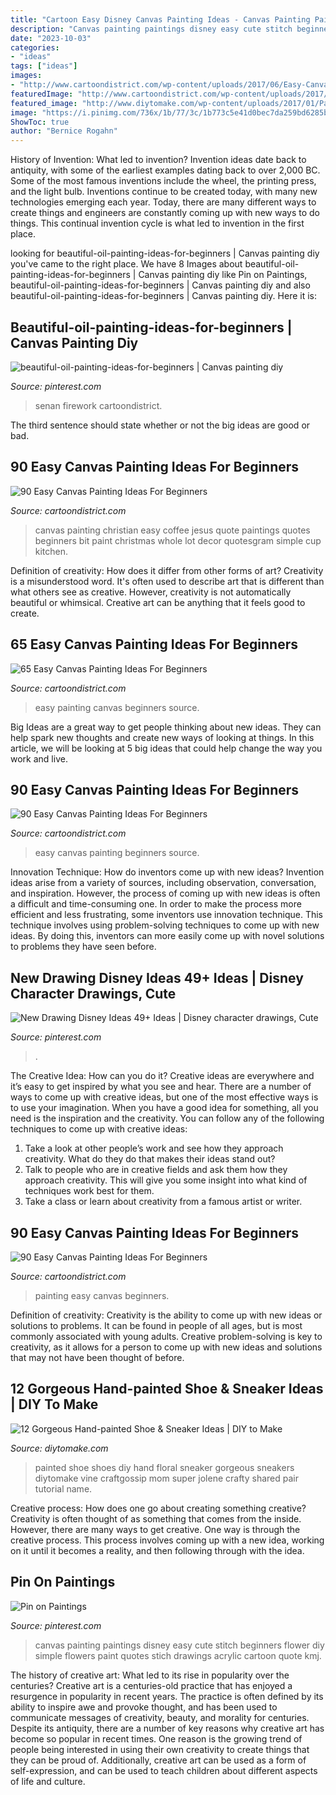 ```yaml
---
title: "Cartoon Easy Disney Canvas Painting Ideas - Canvas Painting Paintings Disney Easy Cute Stitch Beginners Flower Diy Simple Flowers Paint Quotes Stich Drawings Acrylic Cartoon Quote Kmj"
description: "Canvas painting paintings disney easy cute stitch beginners flower diy simple flowers paint quotes stich drawings acrylic cartoon quote kmj"
date: "2023-10-03"
categories:
- "ideas"
tags: ["ideas"]
images:
- "http://www.cartoondistrict.com/wp-content/uploads/2017/06/Easy-Canvas-Painting-Ideas-For-Beginners41.jpg"
featuredImage: "http://www.cartoondistrict.com/wp-content/uploads/2017/06/Easy-Canvas-Painting-Ideas-For-Beginners6-1.jpg"
featured_image: "http://www.diytomake.com/wp-content/uploads/2017/01/Painted-Floral-Shoe.jpg"
image: "https://i.pinimg.com/736x/1b/77/3c/1b773c5e41d0bec7da259bd6285b89b0.jpg"
ShowToc: true
author: "Bernice Rogahn"
---
```



History of Invention: What led to invention?
Invention ideas date back to antiquity, with some of the earliest examples dating back to over 2,000 BC. Some of the most famous inventions include the wheel, the printing press, and the light bulb. Inventions continue to be created today, with many new technologies emerging each year. Today, there are many different ways to create things and engineers are constantly coming up with new ways to do things. This continual invention cycle is what led to invention in the first place.

	

		
looking for beautiful-oil-painting-ideas-for-beginners | Canvas painting diy you've came to the right place. We have 8 Images about beautiful-oil-painting-ideas-for-beginners | Canvas painting diy like Pin on Paintings, beautiful-oil-painting-ideas-for-beginners | Canvas painting diy and also beautiful-oil-painting-ideas-for-beginners | Canvas painting diy. Here it is:
		
    
## Beautiful-oil-painting-ideas-for-beginners | Canvas Painting Diy

<img loading=lazy src="https://i.pinimg.com/736x/1b/77/3c/1b773c5e41d0bec7da259bd6285b89b0.jpg" onerror="this.onerror=null;this.src='https://tse1.mm.bing.net/th?id=OIP.jn950GU8quTV_ANbdnAytwHaJ2&amp;pid=15.1';" alt="beautiful-oil-painting-ideas-for-beginners | Canvas painting diy">

_Source: pinterest.com_

>senan firework cartoondistrict. 

	

The third sentence should state whether or not the big ideas are good or bad.

    
## 90 Easy Canvas Painting Ideas For Beginners

<img loading=lazy src="http://www.cartoondistrict.com/wp-content/uploads/2017/06/Easy-Canvas-Painting-Ideas-For-Beginners18-1.jpg" onerror="this.onerror=null;this.src='https://tse4.mm.bing.net/th?id=OIP.Yiii7_mrYuz84EwP6aw7jwHaJ4&amp;pid=15.1';" alt="90 Easy Canvas Painting Ideas For Beginners">

_Source: cartoondistrict.com_

>canvas painting christian easy coffee jesus quote paintings quotes beginners bit paint christmas whole lot decor quotesgram simple cup kitchen. 

	

Definition of creativity: How does it differ from other forms of art?
Creativity is a misunderstood word. It's often used to describe art that is different than what others see as creative. However, creativity is not automatically beautiful or whimsical. Creative art can be anything that it feels good to create.

    
## 65 Easy Canvas Painting Ideas For Beginners

<img loading=lazy src="http://www.cartoondistrict.com/wp-content/uploads/2017/06/Easy-Canvas-Painting-Ideas-For-Beginners41.jpg" onerror="this.onerror=null;this.src='https://tse2.mm.bing.net/th?id=OIP.xYKX5u-7jCNMXtnRungVIAHaJ7&amp;pid=15.1';" alt="65 Easy Canvas Painting Ideas For Beginners">

_Source: cartoondistrict.com_

>easy painting canvas beginners source. 

	

Big Ideas are a great way to get people thinking about new ideas. They can help spark new thoughts and create new ways of looking at things. In this article, we will be looking at 5 big ideas that could help change the way you work and live.

    
## 90 Easy Canvas Painting Ideas For Beginners

<img loading=lazy src="http://www.cartoondistrict.com/wp-content/uploads/2017/06/Easy-Canvas-Painting-Ideas-For-Beginners11-1.jpg" onerror="this.onerror=null;this.src='https://tse4.mm.bing.net/th?id=OIP.NwC7gf8JImQJouFas_nQawHaNJ&amp;pid=15.1';" alt="90 Easy Canvas Painting Ideas For Beginners">

_Source: cartoondistrict.com_

>easy canvas painting beginners source. 

	

Innovation Technique: How do inventors come up with new ideas?
Invention ideas arise from a variety of sources, including observation, conversation, and inspiration. However, the process of coming up with new ideas is often a difficult and time-consuming one. In order to make the process more efficient and less frustrating, some inventors use innovation technique. This technique involves using problem-solving techniques to come up with new ideas. By doing this, inventors can more easily come up with novel solutions to problems they have seen before.

    
## New Drawing Disney Ideas 49+ Ideas | Disney Character Drawings, Cute

<img loading=lazy src="https://i.pinimg.com/736x/e2/c7/17/e2c717bd8c0f906a80299304d33d30e0.jpg" onerror="this.onerror=null;this.src='https://tse1.mm.bing.net/th?id=OIP.aXkavfVspdI2Oav-G-XidQAAAA&amp;pid=15.1';" alt="New Drawing Disney Ideas 49+ Ideas | Disney character drawings, Cute">

_Source: pinterest.com_

>. 

	

The Creative Idea: How can you do it?
Creative ideas are everywhere and it’s easy to get inspired by what you see and hear. There are a number of ways to come up with creative ideas, but one of the most effective ways is to use your imagination. When you have a good idea for something, all you need is the inspiration and the creativity. You can follow any of the following techniques to come up with creative ideas:
1. Take a look at other people’s work and see how they approach creativity. What do they do that makes their ideas stand out?
2. Talk to people who are in creative fields and ask them how they approach creativity. This will give you some insight into what kind of techniques work best for them.
3. Take a class or learn about creativity from a famous artist or writer.

    
## 90 Easy Canvas Painting Ideas For Beginners

<img loading=lazy src="http://www.cartoondistrict.com/wp-content/uploads/2017/06/Easy-Canvas-Painting-Ideas-For-Beginners6-1.jpg" onerror="this.onerror=null;this.src='https://tse1.mm.bing.net/th?id=OIP.VJMuFWIdLnJpljPVY42Q8AHaLI&amp;pid=15.1';" alt="90 Easy Canvas Painting Ideas For Beginners">

_Source: cartoondistrict.com_

>painting easy canvas beginners. 

	

Definition of creativity:
Creativity is the ability to come up with new ideas or solutions to problems. It can be found in people of all ages, but is most commonly associated with young adults. Creative problem-solving is key to creativity, as it allows for a person to come up with new ideas and solutions that may not have been thought of before.

    
## 12 Gorgeous Hand-painted Shoe &amp; Sneaker Ideas | DIY To Make

<img loading=lazy src="http://www.diytomake.com/wp-content/uploads/2017/01/Painted-Floral-Shoe.jpg" onerror="this.onerror=null;this.src='https://tse2.mm.bing.net/th?id=OIP.tq-A2jLcK9eKRhcawSeHXgHaJ6&amp;pid=15.1';" alt="12 Gorgeous Hand-painted Shoe &amp; Sneaker Ideas | DIY to Make">

_Source: diytomake.com_

>painted shoe shoes diy hand floral sneaker gorgeous sneakers diytomake vine craftgossip mom super jolene crafty shared pair tutorial name. 

	

Creative process: How does one go about creating something creative?
Creativity is often thought of as something that comes from the inside. However, there are many ways to get creative. One way is through the creative process. This process involves coming up with a new idea, working on it until it becomes a reality, and then following through with the idea.

    
## Pin On Paintings

<img loading=lazy src="https://i.pinimg.com/736x/79/88/ae/7988aeefb57aaeaff226a6c6d66fcb28.jpg" onerror="this.onerror=null;this.src='https://tse1.mm.bing.net/th?id=OIP.mmfejrmenEnKRB7_c3hl0gHaMW&amp;pid=15.1';" alt="Pin on Paintings">

_Source: pinterest.com_

>canvas painting paintings disney easy cute stitch beginners flower diy simple flowers paint quotes stich drawings acrylic cartoon quote kmj. 

	

The history of creative art: What led to its rise in popularity over the centuries?
Creative art is a centuries-old practice that has enjoyed a resurgence in popularity in recent years. The practice is often defined by its ability to inspire awe and provoke thought, and has been used to communicate messages of creativity, beauty, and morality for centuries. Despite its antiquity, there are a number of key reasons why creative art has become so popular in recent times. One reason is the growing trend of people being interested in using their own creativity to create things that they can be proud of. Additionally, creative art can be used as a form of self-expression, and can be used to teach children about different aspects of life and culture.

